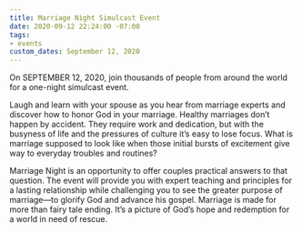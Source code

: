 ```yaml
---
title: Marriage Night Simulcast Event
date: 2020-09-12 22:24:00 -07:00
tags:
- events
custom_dates: September 12, 2020
---
```


On SEPTEMBER 12, 2020, join thousands of people from around the world for a one-night simulcast event. 

Laugh and learn with your spouse as you hear from marriage experts and discover how to honor God in your marriage. Healthy marriages don’t happen by accident. They require work and dedication, but with the busyness of life and the pressures of culture it’s easy to lose focus. What is marriage supposed to look like when those initial bursts of excitement give way to everyday troubles and routines? 

Marriage Night is an opportunity to offer couples practical answers to that question. The event will provide you with expert teaching and principles for a lasting relationship while challenging you to see the greater purpose of marriage—to glorify God and advance his gospel. Marriage is made for more than fairy tale ending. It’s a picture of God’s hope and redemption for a world in need of rescue.
